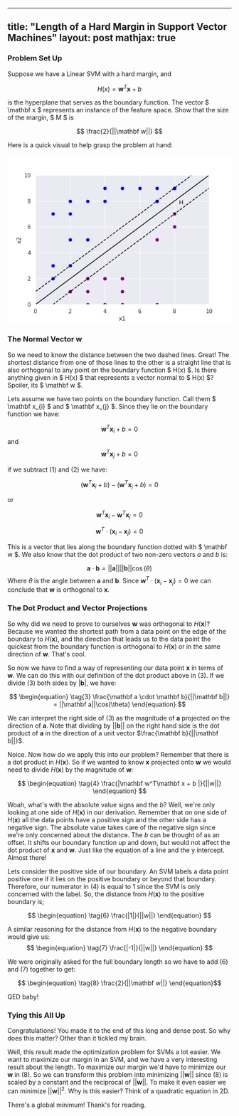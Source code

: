 
---
title: "Length of a Hard Margin in Support Vector Machines"
layout: post
mathjax: true
---
### Problem Set Up
Suppose we have a Linear SVM with a hard margin, and

 $$ H(x) = \mathbf w^T\mathbf x + b $$
 
is the hyperplane that serves as the boundary function. The vector $ \mathbf x $ represents an instance of the feature space. Show that the size of the margin, $ M $ is

$$ \frac{2}{||\mathbf w||} $$

Here is a quick visual to help grasp the problem at hand:

<img src="/assets/images/svm_length_M.png" alt="Alt text" class="center-image">

### The Normal Vector w

So we need to know the distance between the two dashed lines. Great! The shortest distance from one of those lines to the other is a straight line that is also orthogonal to any point on the boundary function $ H(x) $. Is there anything given in $ H(x) $ that represents a vector normal to $ H(x) $? Spoiler, its $ \mathbf w $. 

Lets assume we have two points on the boundary function. Call them $ \mathbf x_{i} $ and $ \mathbf x_{j} $.  Since they lie on the boundary function we have:

$$
\begin{equation} \tag{1}  
\mathbf w^T\mathbf x_{i} + b = 0
\end{equation}
$$
 and 
 $$
 \begin{equation} \tag{2}
  \mathbf w^T\mathbf x_{j} + b = 0
  \end{equation}
 $$

if we subtract (1) and (2) we have:

$$
(\mathbf w^T\mathbf x_{i} + b ) -  (\mathbf w^T\mathbf x_{j} + b) =0
$$

or

$$
\mathbf w^T\mathbf x_{i}  -  \mathbf w^T\mathbf x_{j} =0
$$

$$
\mathbf w^T\cdot(\mathbf x_{i}  -  \mathbf x_{j}) =0
$$

This is a vector that lies along the boundary function dotted with $ \mathbf w $. We also know that the dot product of two non-zero vectors $a$ and $b$ is:

$$
\begin{equation} \tag{3}
\mathbf a \cdot \mathbf b = ||\mathbf a|| ||\mathbf b||\cos(\theta)
\end{equation}
$$
Where $\theta$ is the angle between $\mathbf a$ and $\mathbf b$. Since  $\mathbf w^T\cdot(\mathbf x_{i}  -  \mathbf x_{j}) =0$ we can conclude that $\mathbf w$ is orthogonal to $\mathbf x$.

### The Dot Product and Vector Projections
So why did we need to prove to ourselves $\mathbf{w}$ was orthogonal to $H(\mathbf x)$? Because we wanted the shortest path from a data point on the edge of the boundary to $H(\mathbf x)$, and the direction that leads us to the data point the quickest from the boundary function is orthogonal to $H(\mathbf x)$ or in the same direction of $\mathbf{w}$. That's cool.

So now we have to find a way of representing our data point $\mathbf x$ in terms of $\mathbf w$. We can do this with our definition of the dot product above in (3). If we divide (3) both sides by $|\mathbf b|$, we have:

$$
\begin{equation} \tag{3}
\frac{\mathbf a \cdot \mathbf b}{||\mathbf b||} = ||\mathbf a||\cos(\theta)
\end{equation}
$$

We can interpret the right side of (3) as the magnitude of $\mathbf a$ projected on the direction of $\mathbf a$. Note that dividing by $||\mathbf b||$ on the right hand side is the dot product of $\mathbf a$ in the direction of a unit vector $\frac{\mathbf b}{||\mathbf b||}$. 

Noice. Now how do we apply this into our problem? Remember that there is a dot product in $H(\mathbf x)$. So if we wanted to know $\mathbf x$ projected onto $\mathbf w$ we would need to divide $H(\mathbf x)$ by the magnitude of $\mathbf w$:

$$
\begin{equation} \tag{4}
 \frac{|\mathbf w^T\mathbf x + b |}{||w||} 
 \end{equation}
 $$

Woah, what's with the absolute value signs and the $b$? Well, we're only looking at one side of $H(\mathbf x)$ in our derivation. Remember that on one side of $H(\mathbf x)$ all the data points have a positive sign and the other side has a negative sign. The absolute value takes care of the negative sign since we're only concerned about the distance. The $b$ can be thought of as an offset. It shifts our boundary function up and down, but would not affect the dot product of $\mathbf x$ and $\mathbf w$.  Just like the equation of a line and the y intercept. Almost there!

Lets consider the positive side of our boundary. An SVM labels a data point positive one if it lies on the positive boundary or beyond that boundary. Therefore, our numerator in (4) is equal to 1 since the SVM is only concerned with the label. So, the distance from  $H(\mathbf x)$ to the positive boundary is;

$$
\begin{equation} \tag{6}
 \frac{|1|}{||w||} 
 \end{equation}
 $$

A similar reasoning for the distance from $H(\mathbf x)$ to the negative boundary would give us:
$$
\begin{equation} \tag{7}
 \frac{|-1|}{||w||} 
 \end{equation}
 $$

We were originally asked for the full boundary length so we have to add (6) and (7) together to get:

$$
\begin{equation} \tag{8}
 \frac{2}{||\mathbf w||} 
 \end{equation}$$

QED baby!

### Tying this All Up
Congratulations! You made it to the end of this long and dense post. So why does this matter? Other than it tickled my brain.

Well, this result made the optimization problem for SVMs a lot easier. We want to maximize our margin in an SVM, and we have a very interesting result about the length. To maximize our margin we'd have to minimize our  $\mathbf w$ in (8). So we can transform this problem into minimizing $||\mathbf w||$ since (8) is scaled by a constant and the reciprocal of $||\mathbf w||$. To make it even easier we can minimize $||\mathbf w||^2$. Why is this easier? Think of a quadratic equation in 2D. 


There's a global minimum! Thank's for reading.


